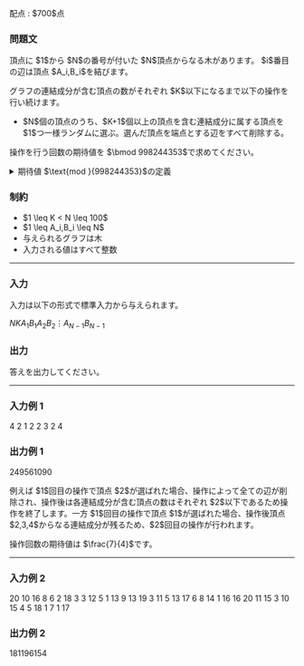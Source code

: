 
<div>

<span>

<span>

<p>
配点 : $700$点
</p>

<div>

<section>

### **問題文**

<p>
頂点に $1$から $N$の番号が付いた $N$頂点からなる木があります。 $i$番目の辺は頂点 $A_i,B_i$を結びます。
</p>

<p>
グラフの連結成分が含む頂点の数がそれぞれ $K$以下になるまで以下の操作を行い続けます。
</p>

<ul>

<li>
$N$個の頂点のうち、$K+1$個以上の頂点を含む連結成分に属する頂点を $1$つ一様ランダムに選ぶ。選んだ頂点を端点とする辺をすべて削除する。
</li>

</ul>

<p>
操作を行う回数の期待値を $\bmod 998244353$で求めてください。
</p>

<details>

<summary>
期待値 $\text{mod }{998244353}$の定義
</summary>

<p>
求める期待値は必ず有理数になることが証明できます。 また、この問題の制約のもとでは、その値を既約分数 $\frac{P}{Q}$で表した時、$Q \not \equiv 0 \pmod{998244353}$となることも証明できます。 よって、$R \times Q \equiv P \pmod{998244353}, 0 \leq R < 998244353$を満たす整数 $R$が一意に定まります。 この $R$を答えてください。


</p>

</details>

</section>

</div>

<div>

<section>

### **制約**

<ul>

<li>
$1 \leq K < N \leq 100$
</li>

<li>
$1 \leq A_i,B_i \leq N$
</li>

<li>
与えられるグラフは木
</li>

<li>
入力される値はすべて整数
</li>

</ul>

</section>

</div>

---

<div>

<div>

<section>

### **入力**

<p>
入力は以下の形式で標準入力から与えられます。
</p>

<div>

$N$$K$$A_1$$B_1$$A_2$$B_2$$\vdots$$A_{N-1}$$B_{N-1}$
</div>

</section>

</div>

<div>

<section>

### **出力**

<p>
答えを出力してください。
</p>

</section>

</div>

</div>

---

<div>

<section>

### **入力例 1**

<div>

4 2
1 2
2 3
2 4

</div>

</section>

</div>

<div>

<section>

### **出力例 1**

<div>

249561090

</div>

<p>
例えば $1$回目の操作で頂点 $2$が選ばれた場合、操作によって全ての辺が削除され、操作後は各連結成分が含む頂点の数はそれぞれ $2$以下であるため操作を終了します。一方 $1$回目の操作で頂点 $1$が選ばれた場合、操作後頂点 $2,3,4$からなる連結成分が残るため、$2$回目の操作が行われます。
</p>

<p>
操作回数の期待値は $\frac{7}{4}$です。
</p>

</section>

</div>

---

<div>

<section>

### **入力例 2**

<div>

20 10
16 8
6 2
18 3
3 12
5 1
13 9
13 19
3 11
5 13
17 6
8 14
1 16
16 20
11 15
3 10
15 4
5 18
1 7
1 17

</div>

</section>

</div>

<div>

<section>

### **出力例 2**

<div>

181196154

</div>

</section>

</div>

</span>

</span>

</div>
